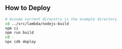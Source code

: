 ## How to Deploy
```sh
# Assume current direcotry is the example directory
cd ../src/lambda/nodejs-build
npm ci
npm run build
cd -
npx cdk deploy
```
